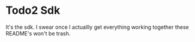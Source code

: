 # Todo2 Sdk
It's the sdk. 
I swear once I actuallly get everything working together
these README's won't be trash.